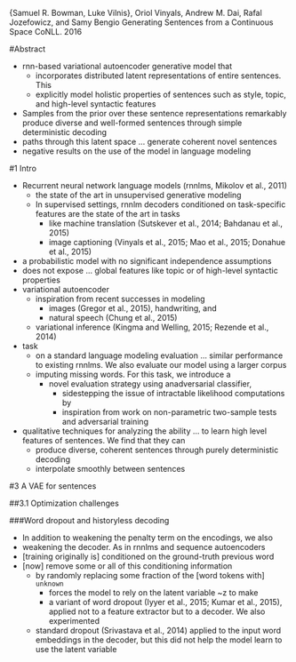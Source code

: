 {Samuel R. Bowman, Luke Vilnis}, Oriol Vinyals, Andrew M. Dai, Rafal
  Jozefowicz, and Samy Bengio
Generating Sentences from a Continuous Space
CoNLL. 2016

#Abstract

* rnn-based variational autoencoder generative model that
  * incorporates distributed latent representations of entire sentences. This
  * explicitly model holistic properties of sentences such as
    style, topic, and high-level syntactic features
* Samples from the prior over these sentence representations remarkably produce
  diverse and well-formed sentences through simple deterministic decoding
* paths through this latent space ... generate coherent novel sentences
* negative results on the use of the model in language modeling

#1 Intro

* Recurrent neural network language models (rnnlms, Mikolov et al., 2011)
  * the state of the art in unsupervised generative modeling
  * In supervised settings, rnnlm decoders conditioned on task-specific
    features are the state of the art in tasks
    * like machine translation (Sutskever et al., 2014; Bahdanau et al., 2015)
    * image captioning 
      (Vinyals et al., 2015; Mao et al., 2015; Donahue et al., 2015)
* a probabilistic model with no significant independence assumptions
* does not expose ... global features like topic or of high-level syntactic
  properties
* variational autoencoder
  * inspiration from recent successes in modeling
    * images (Gregor et al., 2015), handwriting, and
    * natural speech (Chung et al., 2015)
  * variational inference (Kingma and Welling, 2015; Rezende et al., 2014)
* task
  * on a standard language modeling evaluation ... similar performance to
    existing rnnlms.  We also evaluate our model using a larger corpus
  * imputing missing words. For this task, we introduce a
    * novel evaluation strategy using anadversarial classifier, 
      * sidestepping the issue of intractable likelihood computations by
      * inspiration from work on non-parametric two-sample tests and
        adversarial training
* qualitative techniques for analyzing the ability ... to learn high level
  features of sentences. We find that they can 
  * produce diverse, coherent sentences through purely deterministic decoding
  * interpolate smoothly between sentences

#3 A VAE for sentences

##3.1 Optimization challenges

###Word dropout and historyless decoding

* In addition to weakening the penalty term on the encodings, we also
* weakening the decoder. As in rnnlms and sequence autoencoders
* [training originally is] conditioned on the ground-truth previous word
* [now] remove some or all of this conditioning information
  * by randomly replacing some fraction of the [word tokens with] `unknown`
    * forces the model to rely on the latent variable ~z to make
    * a variant of word dropout (Iyyer et al., 2015; Kumar et al., 2015),
      applied not to a feature extractor but to a decoder. We also experimented
  * standard dropout (Srivastava et al., 2014)
    applied to the input word embeddings in the decoder, but this
    did not help the model learn to use the latent variable
